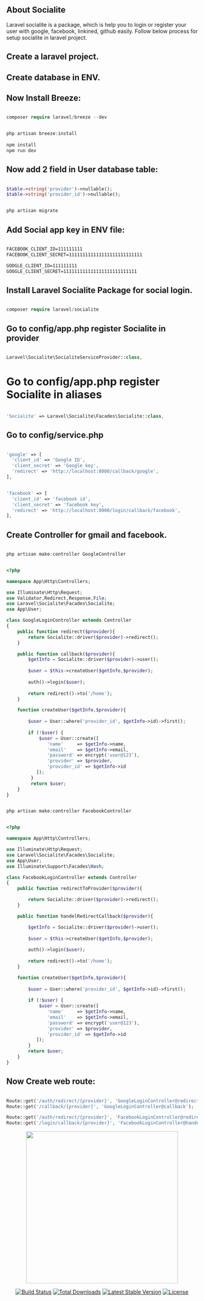 ## About Socialite

Laravel socialite is a package, which is help you to login or register your user with google, facebook, linkined, github easily. Follow below process for setup socialite in laravel project.

## Create a laravel project.

## Create database in ENV.

## Now Install Breeze:

```php

composer require laravel/breeze --dev

```

```php

php artisan breeze:install
 
npm install
npm run dev

```
## Now add 2 field in User database table:

```php

$table->string('provider')->nullable();
$table->string('provider_id')->nullable();

```

```php 

php artisan migrate

```

## Add Social app key in ENV file:

```html

FACEBOOK_CLIENT_ID=111111111
FACEBOOK_CLIENT_SECRET=111111111111111111111111111

GOOGLE_CLIENT_ID=111111111
GOOGLE_CLIENT_SECRET=111111111111111111111111111

```


## Install Laravel Socialite Package for social login.

```php  

composer require laravel/socialite 

```
## Go to config/app.php register Socialite in provider 

```php

Laravel\Socialite\SocialiteServiceProvider::class,

```

  # Go to config/app.php register Socialite in aliases

```php

'Socialite' => Laravel\Socialite\Facades\Socialite::class,
```
## Go to config/service.php 

```php

'google' => [
  'client_id' => 'Google ID',
  'client_secret' => 'Google key',
  'redirect' => 'http://localhost:8000/callback/google',
],

```

```php

'facebook' => [
  'client_id' => 'facebook id',
  'client_secret' => 'facebook key',
  'redirect' => 'http://localhost:8000/login/callback/facebook',
],

```
## Create Controller for gmail and facebook.

```php

php artisan make:controller GoogleController

```
```php

<?php

namespace App\Http\Controllers;

use Illuminate\Http\Request;
use Validator,Redirect,Response,File;
use Laravel\Socialite\Facades\Socialite;
use App\User;

class GoogleLoginController extends Controller
{
    public function redirect($provider){
        return Socialite::driver($provider)->redirect();
    }

    public function callback($provider){
        $getInfo = Socialite::driver($provider)->user();
     
        $user = $this->createUser($getInfo,$provider);
     
        auth()->login($user);
     
        return redirect()->to('/home');
    }

    function createUser($getInfo,$provider){
 
        $user = User::where('provider_id', $getInfo->id)->first();
        
        if (!$user) {
            $user = User::create([
               'name'     => $getInfo->name,
               'email'    => $getInfo->email,
               'password' => encrypt('user@123'),
               'provider' => $provider,
               'provider_id' => $getInfo->id
           ]);
         }
         return $user;
    }
}


```
```php

php artisan make:controller FacebookController

```

```php

<?php

namespace App\Http\Controllers;

use Illuminate\Http\Request;
use Laravel\Socialite\Facades\Socialite;
use App\User;
use Illuminate\Support\Facades\Hash;

class FacebookLoginController extends Controller
{
    public function redirectToProvider($provider){

        return Socialite::driver($provider)->redirect();
    }

    public function handelRedirectCallback($provider){

        $getInfo = Socialite::driver($provider)->user();
     
        $user = $this->createUser($getInfo,$provider);
     
        auth()->login($user);
     
        return redirect()->to('/home');
    }

    function createUser($getInfo,$provider){
 
        $user = User::where('provider_id', $getInfo->id)->first();
        
        if (!$user) {
            $user = User::create([
               'name'     => $getInfo->name,
               'email'    => $getInfo->email,
               'password' => encrypt('user@123'),
               'provider' => $provider,
               'provider_id' => $getInfo->id
           ]);
        }
        return $user;
    }
}
```

## Now Create web route:

```php

Route::get('/auth/redirect/{provider}', 'GoogleLoginController@redirect');
Route::get('/callback/{provider}', 'GoogleLoginController@callback');

Route::get('/auth/redirect/{provider}', 'FacebookLoginController@redirectToProvider');
Route::get('/login/callback/{provider}', 'FacebookLoginController@handelRedirectCallback');

```


<p align="center"><a href="https://laravel.com" target="_blank"><img src="https://raw.githubusercontent.com/laravel/art/master/logo-lockup/5%20SVG/2%20CMYK/1%20Full%20Color/laravel-logolockup-cmyk-red.svg" width="400"></a></p>

<p align="center">
<a href="https://travis-ci.org/laravel/framework"><img src="https://travis-ci.org/laravel/framework.svg" alt="Build Status"></a>
<a href="https://packagist.org/packages/laravel/framework"><img src="https://poser.pugx.org/laravel/framework/d/total.svg" alt="Total Downloads"></a>
<a href="https://packagist.org/packages/laravel/framework"><img src="https://poser.pugx.org/laravel/framework/v/stable.svg" alt="Latest Stable Version"></a>
<a href="https://packagist.org/packages/laravel/framework"><img src="https://poser.pugx.org/laravel/framework/license.svg" alt="License"></a>
</p>





